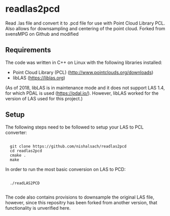 # readlas2pcd
Read .las file and convert it to .pcd file for use with Point Cloud Library PCL. Also allows for downsampling and centering of the point cloud. Forked from svensMPG on Github and modified 

## Requirements

The code was written in C++ on Linux with the following libraries installed:

+ Point Cloud Library (PCL) (http://www.pointclouds.org/downloads) 
+ libLAS (https://liblas.org) 

(As of 2018, libLAS is in maintenance mode and it does not support LAS 1.4, for which PDAL is used (https://pdal.io/). However, libLAS worked for the version of LAS used for this project.)

## Setup

The following steps need to be followed to setup your LAS to PCL converter:

<code>
  git clone https://github.com/nishalsach/readlas2pcd
  cd readlas2pcd
  cmake .
  make
</code>

In order to run the most basic conversion on LAS to PCD:

<code>
  ./readLAS2PCD <INPUT-PATH>
  </code>
  
 The code also contains provisions to downsample the original LAS file, however, since this repositry has been forked from another version, that functionality is unverified here. 
  

